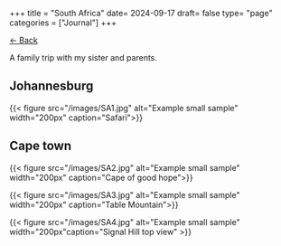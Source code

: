 +++
title = "South Africa"
date= 2024-09-17
draft= false
type= "page"
categories = ["Journal"]
+++

[← Back](/traveljournal)

A family trip with my sister and parents.
## **Johannesburg**

{{< figure src="/images/SA1.jpg" alt="Example small sample" width="200px" caption="Safari">}}

## **Cape town**
{{< figure src="/images/SA2.jpg" alt="Example small sample" width="200px" caption="Cape of good hope">}}

{{< figure src="/images/SA3.jpg" alt="Example small sample" width="200px" caption="Table Mountain">}}

{{< figure src="/images/SA4.jpg" alt="Example small sample" width="200px"caption="Signal Hill top view" >}}